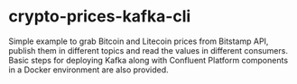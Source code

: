 # crypto-prices-kafka-cli
Simple example to grab Bitcoin and Litecoin prices from Bitstamp API, publish them in different topics and read the values in different consumers. Basic steps for deploying Kafka along with Confluent Platform components in a Docker environment are also provided.
